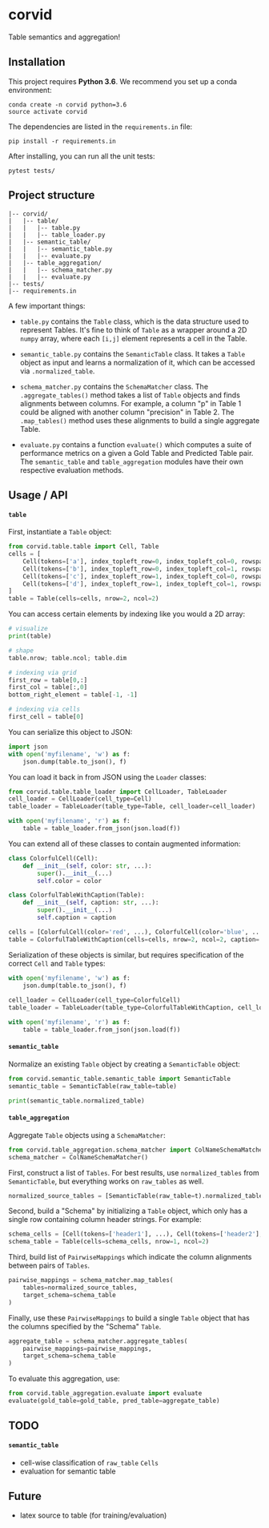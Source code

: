 # corvid

Table semantics and aggregation!

## Installation

This project requires **Python 3.6**.  We recommend you set up a conda environment:
 
```
conda create -n corvid python=3.6
source activate corvid
```

The dependencies are listed in the `requirements.in` file:

```
pip install -r requirements.in
```

After installing, you can run all the unit tests:

```
pytest tests/
```


## Project structure

```
|-- corvid/
|   |-- table/
|   |   |-- table.py
|   |   |-- table_loader.py
|   |-- semantic_table/
|   |   |-- semantic_table.py
|   |   |-- evaluate.py
|   |-- table_aggregation/
|   |   |-- schema_matcher.py
|   |   |-- evaluate.py
|-- tests/
|-- requirements.in
```

A few important things:
- `table.py` contains the `Table` class, which is the data structure used to represent Tables.  It's fine to think of `Table` as a wrapper around a 2D `numpy` array, where each `[i,j]` element represents a cell in the Table. 
 
- `semantic_table.py` contains the `SemanticTable` class.  It takes a `Table` object as input and learns a normalization of it, which can be accessed via `.normalized_table`.   

- `schema_matcher.py` contains the `SchemaMatcher` class.  The `.aggregate_tables()` method takes a list of `Table` objects and finds alignments between columns.  For example, a column "p" in Table 1 could be aligned with another column "precision" in Table 2.  The `.map_tables()` method uses these alignments to build a single aggregate Table.    
 
- `evaluate.py` contains a function `evaluate()` which computes a suite of performance metrics on a given a Gold Table and Predicted Table pair.  The `semantic_table` and `table_aggregation` modules have their own respective evaluation methods.

## Usage / API

#### `table`
First, instantiate a `Table` object:
```python
from corvid.table.table import Cell, Table
cells = [
    Cell(tokens=['a'], index_topleft_row=0, index_topleft_col=0, rowspan=1, colspan=1),
    Cell(tokens=['b'], index_topleft_row=0, index_topleft_col=1, rowspan=1, colspan=1),
    Cell(tokens=['c'], index_topleft_row=1, index_topleft_col=0, rowspan=1, colspan=1),
    Cell(tokens=['d'], index_topleft_row=1, index_topleft_col=1, rowspan=1, colspan=1),
]
table = Table(cells=cells, nrow=2, ncol=2)
```

You can access certain elements by indexing like you would a 2D array:
```python
# visualize
print(table)

# shape
table.nrow; table.ncol; table.dim

# indexing via grid
first_row = table[0,:]
first_col = table[:,0]
bottom_right_element = table[-1, -1]

# indexing via cells
first_cell = table[0]
```

You can serialize this object to JSON:
```python
import json
with open('myfilename', 'w') as f:
    json.dump(table.to_json(), f)
```

You can load it back in from JSON using the `Loader` classes:
```python
from corvid.table.table_loader import CellLoader, TableLoader
cell_loader = CellLoader(cell_type=Cell)
table_loader = TableLoader(table_type=Table, cell_loader=cell_loader)

with open('myfilename', 'r') as f:
    table = table_loader.from_json(json.load(f))
```

You can extend all of these classes to contain augmented information:
```python
class ColorfulCell(Cell):
    def __init__(self, color: str, ...):
        super().__init__(...)
        self.color = color

class ColorfulTableWithCaption(Table):
    def __init__(self, caption: str, ...):
        super().__init__(...)
        self.caption = caption

cells = [ColorfulCell(color='red', ...), ColorfulCell(color='blue', ...), ...]
table = ColorfulTableWithCaption(cells=cells, nrow=2, ncol=2, caption='red and blue cells')
```

Serialization of these objects is similar, but requires specification of the correct `Cell` and `Table` types:
```python
with open('myfilename', 'w') as f:
    json.dump(table.to_json(), f)
    
cell_loader = CellLoader(cell_type=ColorfulCell)
table_loader = TableLoader(table_type=ColorfulTableWithCaption, cell_loader=cell_loader)

with open('myfilename', 'r') as f:
    table = table_loader.from_json(json.load(f))
```


#### `semantic_table`

Normalize an existing `Table` object by creating a `SemanticTable` object:
```python
from corvid.semantic_table.semantic_table import SemanticTable
semantic_table = SemanticTable(raw_table=table)

print(semantic_table.normalized_table)
```

#### `table_aggregation`

Aggregate `Table` objects using a `SchemaMatcher`:
```python
from corvid.table_aggregation.schema_matcher import ColNameSchemaMatcher
schema_matcher = ColNameSchemaMatcher()
```

First, construct a list of `Tables`.  For best results, use `normalized_tables` from `SemanticTable`, but everything works on `raw_tables` as well.
```python
normalized_source_tables = [SemanticTable(raw_table=t).normalized_table for t in tables]
```

Second, build a "Schema" by initializing a `Table` object, which only has a single row containing column header strings.  For example: 
```python
schema_cells = [Cell(tokens=['header1'], ...), Cell(tokens=['header2'], ...)]    
schema_table = Table(cells=schema_cells, nrow=1, ncol=2)
```

Third, build list of `PairwiseMappings` which indicate the column alignments between pairs of `Tables`.
```python
pairwise_mappings = schema_matcher.map_tables(
    tables=normalized_source_tables,
    target_schema=schema_table
)
```

Finally, use these `PairwiseMappings` to build a single `Table` object that has the columns specified by the "Schema" `Table`. 
```python
aggregate_table = schema_matcher.aggregate_tables(
    pairwise_mappings=pairwise_mappings,
    target_schema=schema_table
)
```

To evaluate this aggregation, use:
```python
from corvid.table_aggregation.evaluate import evaluate
evaluate(gold_table=gold_table, pred_table=aggregate_table)
```

## TODO

#### `semantic_table`
- cell-wise classification of `raw_table` `Cells`
- evaluation for semantic table

## Future
- latex source to table (for training/evaluation)